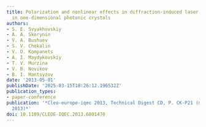 ```yaml
---
title: Polarization and nonlinear effects in diffraction-induced laser pulse splitting
  in one-dimensional photonic crystals
authors:
- S. E. Svyakhovskiy
- A. A. Skorynin
- V. A. Bushuev
- S. V. Chekalin
- V. O. Kompanets
- A. I. Maydykovskiy
- T. V. Murzina
- V. B. Novikov
- B. I. Mantsyzov
date: '2013-05-01'
publishDate: '2025-03-15T18:26:12.196532Z'
publication_types:
- paper-conference
publication: '*Cleo-europe-iqec 2013, Technical Digest CD, P. CK-P21 (munich, Germany,
  2013)*'
doi: 10.1109/CLEOE-IQEC.2013.6801470
---
```

